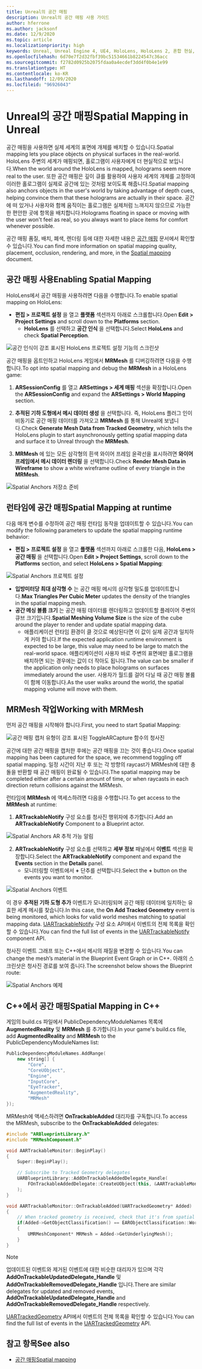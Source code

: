 ```yaml
---
title: Unreal의 공간 매핑
description: Unreal의 공간 매핑 사용 가이드
author: hferrone
ms.author: jacksonf
ms.date: 12/9/2020
ms.topic: article
ms.localizationpriority: high
keywords: Unreal, Unreal Engine 4, UE4, HoloLens, HoloLens 2, 혼합 현실, 개발, 기능, 설명서, 가이드, 홀로그램, 공간 매핑, 혼합 현실 헤드셋, windows mixed reality 헤드셋, 가상 현실 헤드셋
ms.openlocfilehash: 6d70e7f2d32fbf39bc51534661b8224547c36acc
ms.sourcegitcommit: f2782d0925b2075fdaa0a4ecdef3dd4f0b4e1e99
ms.translationtype: HT
ms.contentlocale: ko-KR
ms.lasthandoff: 12/09/2020
ms.locfileid: "96926043"
---
```

# <a name="spatial-mapping-in-unreal"></a><span data-ttu-id="65e65-104">Unreal의 공간 매핑</span><span class="sxs-lookup"><span data-stu-id="65e65-104">Spatial Mapping in Unreal</span></span>

<span data-ttu-id="65e65-105">공간 매핑을 사용하면 실제 세계의 표면에 개체를 배치할 수 있습니다.</span><span class="sxs-lookup"><span data-stu-id="65e65-105">Spatial mapping lets you place objects on physical surfaces in the real-world.</span></span> <span data-ttu-id="65e65-106">HoloLens 주변의 세계가 매핑되면, 홀로그램이 사용자에게 더 현실적으로 보입니다.</span><span class="sxs-lookup"><span data-stu-id="65e65-106">When the world around the HoloLens is mapped, holograms seem more real to the user.</span></span> <span data-ttu-id="65e65-107">또한 공간 매핑은 깊이 큐를 활용하여 사용자 세계의 개체를 고정하여 이러한 홀로그램이 실제로 공간에 있는 것처럼 보이도록 해줍니다.</span><span class="sxs-lookup"><span data-stu-id="65e65-107">Spatial mapping also anchors objects in the user's world by taking advantage of depth cues, helping convince them that these holograms are actually in their space.</span></span> <span data-ttu-id="65e65-108">공간에 떠 있거나 사용자와 함께 움직이는 홀로그램은 실제처럼 느껴지지 않으므로 가능한 한 편안한 곳에 항목을 배치합니다.</span><span class="sxs-lookup"><span data-stu-id="65e65-108">Holograms floating in space or moving with the user won't feel as real, so you always want to place items for comfort whenever possible.</span></span>

<span data-ttu-id="65e65-109">공간 매핑 품질, 배치, 폐색, 렌더링 등에 대한 자세한 내용은 [공간 매핑](../../design/spatial-mapping.md) 문서에서 확인할 수 있습니다.</span><span class="sxs-lookup"><span data-stu-id="65e65-109">You can find more information on spatial mapping quality, placement, occlusion, rendering, and more, in the [Spatial mapping](../../design/spatial-mapping.md) document.</span></span>

## <a name="enabling-spatial-mapping"></a><span data-ttu-id="65e65-110">공간 매핑 사용</span><span class="sxs-lookup"><span data-stu-id="65e65-110">Enabling Spatial Mapping</span></span>

<span data-ttu-id="65e65-111">HoloLens에서 공간 매핑을 사용하려면 다음을 수행합니다.</span><span class="sxs-lookup"><span data-stu-id="65e65-111">To enable spatial mapping on HoloLens:</span></span>
- <span data-ttu-id="65e65-112">**편집 > 프로젝트 설정** 을 열고 **플랫폼** 섹션까지 아래로 스크롤합니다.</span><span class="sxs-lookup"><span data-stu-id="65e65-112">Open **Edit > Project Settings** and scroll down to the **Platforms** section.</span></span>    
    + <span data-ttu-id="65e65-113">**HoloLens** 를 선택하고 **공간 인식** 을 선택합니다.</span><span class="sxs-lookup"><span data-stu-id="65e65-113">Select **HoloLens** and check **Spatial Perception**.</span></span>

![공간 인식이 강조 표시된 HoloLens 프로젝트 설정 기능의 스크린샷](images/unreal-spatial-mapping-img-01.png)

<span data-ttu-id="65e65-115">공간 매핑을 옵트인하고 HoloLens 게임에서 **MRMesh** 를 디버깅하려면 다음을 수행합니다.</span><span class="sxs-lookup"><span data-stu-id="65e65-115">To opt into spatial mapping and debug the **MRMesh** in a HoloLens game:</span></span>
1. <span data-ttu-id="65e65-116">**ARSessionConfig** 를 열고 **ARSettings > 세계 매핑** 섹션을 확장합니다.</span><span class="sxs-lookup"><span data-stu-id="65e65-116">Open the **ARSessionConfig** and expand the **ARSettings > World Mapping** section.</span></span> 

2. <span data-ttu-id="65e65-117">**추적된 기하 도형에서 메시 데이터 생성** 을 선택합니다. 즉, HoloLens 플러그 인이 비동기로 공간 매핑 데이터를 가져오고 **MRMesh** 를 통해 Unreal에 보냅니다.</span><span class="sxs-lookup"><span data-stu-id="65e65-117">Check **Generate Mesh Data from Tracked Geometry**, which tells the HoloLens plugin to start asynchronously getting spatial mapping data and surface it to Unreal through the **MRMesh**.</span></span> 
3. <span data-ttu-id="65e65-118">**MRMesh** 에 있는 모든 삼각형의 흰색 와이어 프레임 윤곽선을 표시하려면 **와이어 프레임에서 메시 데이터 렌더링** 을 선택합니다.</span><span class="sxs-lookup"><span data-stu-id="65e65-118">Check **Render Mesh Data in Wireframe** to show a white wireframe outline of every triangle in the **MRMesh**.</span></span> 

![Spatial Anchors 저장소 준비](images/unreal-spatialmapping-arsettings.PNG)


## <a name="spatial-mapping-at-runtime"></a><span data-ttu-id="65e65-120">런타임에 공간 매핑</span><span class="sxs-lookup"><span data-stu-id="65e65-120">Spatial Mapping at runtime</span></span>
<span data-ttu-id="65e65-121">다음 매개 변수를 수정하여 공간 매핑 런타임 동작을 업데이트할 수 있습니다.</span><span class="sxs-lookup"><span data-stu-id="65e65-121">You can modify the following parameters to update the spatial mapping runtime behavior:</span></span>

- <span data-ttu-id="65e65-122">**편집 > 프로젝트 설정** 을 열고 **플랫폼** 섹션까지 아래로 스크롤한 다음, **HoloLens > 공간 매핑** 을 선택합니다.</span><span class="sxs-lookup"><span data-stu-id="65e65-122">Open **Edit > Project Settings**, scroll down to the **Platforms** section, and select **HoloLens > Spatial Mapping**:</span></span> 

![Spatial Anchors 프로젝트 설정](images/unreal-spatialmapping-projectsettings.PNG)

- <span data-ttu-id="65e65-124">**입방미터당 최대 삼각형 수** 는 공간 매핑 메시의 삼각형 밀도를 업데이트합니다.</span><span class="sxs-lookup"><span data-stu-id="65e65-124">**Max Triangles Per Cubic Meter** updates the density of the triangles in the spatial mapping mesh.</span></span>  
- <span data-ttu-id="65e65-125">**공간 메싱 볼륨 크기** 는 공간 매핑 데이터를 렌더링하고 업데이트할 플레이어 주변의 큐브 크기입니다.</span><span class="sxs-lookup"><span data-stu-id="65e65-125">**Spatial Meshing Volume Size** is the size of the cube around the player to render and update spatial mapping data.</span></span>  
    + <span data-ttu-id="65e65-126">애플리케이션 런타임 환경이 클 것으로 예상된다면 이 값이 실제 공간과 일치하게 커야 합니다.</span><span class="sxs-lookup"><span data-stu-id="65e65-126">If the expected application runtime environment is expected to be large, this value may need to be large to match the real-world space.</span></span> <span data-ttu-id="65e65-127">애플리케이션이 사용자 바로 주변의 표면에만 홀로그램을 배치하면 되는 경우에는 값이 더 작아도 됩니다.</span><span class="sxs-lookup"><span data-stu-id="65e65-127">The value can be smaller if the application only needs to place holograms on surfaces immediately around the user.</span></span> <span data-ttu-id="65e65-128">사용자가 월드를 걸어 다닐 때 공간 매핑 볼륨이 함께 이동합니다.</span><span class="sxs-lookup"><span data-stu-id="65e65-128">As the user walks around the world, the spatial mapping volume will move with them.</span></span> 

## <a name="working-with-mrmesh"></a><span data-ttu-id="65e65-129">MRMesh 작업</span><span class="sxs-lookup"><span data-stu-id="65e65-129">Working with MRMesh</span></span>

<span data-ttu-id="65e65-130">먼저 공간 매핑을 시작해야 합니다.</span><span class="sxs-lookup"><span data-stu-id="65e65-130">First, you need to start Spatial Mapping:</span></span>

![공간 매핑 캡처 유형이 강조 표시된 ToggleARCapture 함수의 청사진](images/unreal-spatial-mapping-img-02.png)

<span data-ttu-id="65e65-132">공간에 대한 공간 매핑을 캡처한 후에는 공간 매핑을 끄는 것이 좋습니다.</span><span class="sxs-lookup"><span data-stu-id="65e65-132">Once spatial mapping has been captured for the space, we recommend toggling off spatial mapping.</span></span>  <span data-ttu-id="65e65-133">일정 시간이 지난 후 또는 각 방향의 raycast가 MRMesh에 대한 충돌을 반환할 때 공간 매핑이 완료될 수 있습니다.</span><span class="sxs-lookup"><span data-stu-id="65e65-133">The spatial mapping may be completed either after a certain amount of time, or when raycasts in each direction return collisions against the MRMesh.</span></span>

<span data-ttu-id="65e65-134">런타임에 **MRMesh** 에 액세스하려면 다음을 수행합니다.</span><span class="sxs-lookup"><span data-stu-id="65e65-134">To get access to the **MRMesh** at runtime:</span></span>
1. <span data-ttu-id="65e65-135">**ARTrackableNotify** 구성 요소를 청사진 행위자에 추가합니다.</span><span class="sxs-lookup"><span data-stu-id="65e65-135">Add an **ARTrackableNotify** Component to a Blueprint actor.</span></span> 

![Spatial Anchors AR 추적 가능 알림](images/unreal-spatialmapping-artrackablenotify.PNG)

2. <span data-ttu-id="65e65-137">**ARTrackableNotify** 구성 요소를 선택하고 **세부 정보** 패널에서 **이벤트** 섹션을 확장합니다.</span><span class="sxs-lookup"><span data-stu-id="65e65-137">Select the **ARTrackableNotify** component and expand the **Events** section in the **Details** panel.</span></span> 
    - <span data-ttu-id="65e65-138">모니터링할 이벤트에서 **+** 단추를 선택합니다.</span><span class="sxs-lookup"><span data-stu-id="65e65-138">Select the **+** button on the events you want to monitor.</span></span> 

![Spatial Anchors 이벤트](images/unreal-spatialmapping-events.PNG)

<span data-ttu-id="65e65-140">이 경우 **추적된 기하 도형 추가** 이벤트가 모니터링되며 공간 매핑 데이터에 일치하는 유효한 세계 메시를 찾습니다.</span><span class="sxs-lookup"><span data-stu-id="65e65-140">In this case, the **On Add Tracked Geometry** event is being monitored, which looks for valid world meshes matching to spatial mapping data.</span></span> <span data-ttu-id="65e65-141">[UARTrackableNotify](https://docs.unrealengine.com/API/Runtime/AugmentedReality/UARTrackableNotifyComponent/index.html) 구성 요소 API에서 이벤트의 전체 목록을 확인할 수 있습니다.</span><span class="sxs-lookup"><span data-stu-id="65e65-141">You can find the full list of events in the [UARTrackableNotify](https://docs.unrealengine.com/API/Runtime/AugmentedReality/UARTrackableNotifyComponent/index.html) component API.</span></span> 

<span data-ttu-id="65e65-142">청사진 이벤트 그래프 또는 C++에서 메시의 재질을 변경할 수 있습니다.</span><span class="sxs-lookup"><span data-stu-id="65e65-142">You can change the mesh’s material in the Blueprint Event Graph or in C++.</span></span> <span data-ttu-id="65e65-143">아래의 스크린샷은 청사진 경로를 보여 줍니다.</span><span class="sxs-lookup"><span data-stu-id="65e65-143">The screenshot below shows the Blueprint route:</span></span> 

![Spatial Anchors 예제](images/unreal-spatialmapping-example.PNG)

## <a name="spatial-mapping-in-c"></a><span data-ttu-id="65e65-145">C++에서 공간 매핑</span><span class="sxs-lookup"><span data-stu-id="65e65-145">Spatial Mapping in C++</span></span>

<span data-ttu-id="65e65-146">게임의 build.cs 파일에서 PublicDependencyModuleNames 목록에 **AugmentedReality** 및 **MRMesh** 를 추가합니다.</span><span class="sxs-lookup"><span data-stu-id="65e65-146">In your game's build.cs file, add **AugmentedReality** and **MRMesh** to the PublicDependencyModuleNames list:</span></span>

```cpp
PublicDependencyModuleNames.AddRange(
    new string[] {
        "Core",
        "CoreUObject",
        "Engine",
        "InputCore",    
        "EyeTracker",
        "AugmentedReality",
        "MRMesh"
});
```

<span data-ttu-id="65e65-147">MRMesh에 액세스하려면 **OnTrackableAdded** 대리자를 구독합니다.</span><span class="sxs-lookup"><span data-stu-id="65e65-147">To access the MRMesh, subscribe to the **OnTrackableAdded** delegates:</span></span>

```cpp
#include "ARBlueprintLibrary.h"
#include "MRMeshComponent.h"

void AARTrackableMonitor::BeginPlay()
{
    Super::BeginPlay();

    // Subscribe to Tracked Geometry delegates
    UARBlueprintLibrary::AddOnTrackableAddedDelegate_Handle(
        FOnTrackableAddedDelegate::CreateUObject(this, &AARTrackableMonitor::OnTrackableAdded)
    );
}

void AARTrackableMonitor::OnTrackableAdded(UARTrackedGeometry* Added)
{
    // When tracked geometry is received, check that it's from spatial mapping
    if(Added->GetObjectClassification() == EARObjectClassification::World)
    {
        UMRMeshComponent* MRMesh = Added->GetUnderlyingMesh();
    }
}
```

> [!NOTE]
> <span data-ttu-id="65e65-148">업데이트된 이벤트와 제거된 이벤트에 대한 비슷한 대리자가 있으며 각각 **AddOnTrackableUpdatedDelegate_Handle** 및 **AddOnTrackableRemovedDelegate_Handle** 입니다.</span><span class="sxs-lookup"><span data-stu-id="65e65-148">There are similar delegates for updated and removed events, **AddOnTrackableUpdatedDelegate_Handle** and **AddOnTrackableRemovedDelegate_Handle** respectively.</span></span>
>
> <span data-ttu-id="65e65-149">[UARTrackedGeometry](https://docs.unrealengine.com/API/Runtime/AugmentedReality/UARTrackedGeometry/index.html) API에서 이벤트의 전체 목록을 확인할 수 있습니다.</span><span class="sxs-lookup"><span data-stu-id="65e65-149">You can find the full list of events in the [UARTrackedGeometry](https://docs.unrealengine.com/API/Runtime/AugmentedReality/UARTrackedGeometry/index.html) API.</span></span>

## <a name="see-also"></a><span data-ttu-id="65e65-150">참고 항목</span><span class="sxs-lookup"><span data-stu-id="65e65-150">See also</span></span>
* [<span data-ttu-id="65e65-151">공간 매핑</span><span class="sxs-lookup"><span data-stu-id="65e65-151">Spatial mapping</span></span>](../../design/spatial-mapping.md)
